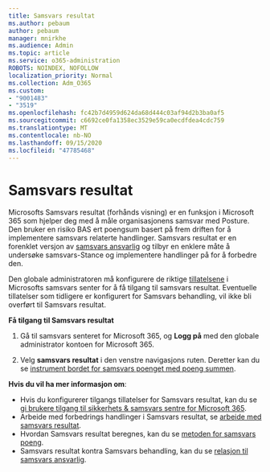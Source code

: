 ```yaml
---
title: Samsvars resultat
ms.author: pebaum
author: pebaum
manager: mnirkhe
ms.audience: Admin
ms.topic: article
ms.service: o365-administration
ROBOTS: NOINDEX, NOFOLLOW
localization_priority: Normal
ms.collection: Adm_O365
ms.custom:
- "9001483"
- "3519"
ms.openlocfilehash: fc42b7d4959d624da68d444c03af94d2b3ba0af5
ms.sourcegitcommit: c6692ce0fa1358ec3529e59ca0ecdfdea4cdc759
ms.translationtype: MT
ms.contentlocale: nb-NO
ms.lasthandoff: 09/15/2020
ms.locfileid: "47785468"
---
```

# <a name="compliance-score"></a>Samsvars resultat

Microsofts Samsvars resultat (forhånds visning) er en funksjon i Microsoft 365 som hjelper deg med å måle organisasjonens samsvar med Posture. Den bruker en risiko BAS ert poengsum basert på frem driften for å implementere samsvars relaterte handlinger.   Samsvars resultat er en forenklet versjon av [samsvars ansvarlig](https://docs.microsoft.com/microsoft-365/compliance/compliance-manager-overview) og tilbyr en enklere måte å undersøke samsvars-Stance og implementere handlinger på for å forbedre den. 

Den globale administratoren må konfigurere de riktige [tillatelsene](https://docs.microsoft.com/microsoft-365/security/office-365-security/permissions-in-the-security-and-compliance-center) i Microsofts samsvars senter for å få tilgang til samsvars resultat.  Eventuelle tillatelser som tidligere er konfigurert for Samsvars behandling, vil ikke bli overført til Samsvars resultat.

**Få tilgang til Samsvars resultat**

1. Gå til samsvars senteret for Microsoft 365, og **Logg på** med den globale administrator kontoen for Microsoft 365.

2. Velg **samsvars resultat** i den venstre navigasjons ruten. Deretter kan du se [instrument bordet for samsvars poenget med poeng summen](https://docs.microsoft.com/microsoft-365/compliance/compliance-score-setup#understand-the-compliance-score-dashboard).
 

**Hvis du vil ha mer informasjon om**:

- Hvis du konfigurerer tilgangs tillatelser for Samsvars resultat, kan du se [gi brukere tilgang til sikkerhets & samsvars sentre for Microsoft 365](https://docs.microsoft.com/microsoft-365/security/office-365-security/grant-access-to-the-security-and-compliance-center).
- Arbeide med forbedrings handlinger i Samsvars resultat, se  [arbeide med samsvars resultat](https://docs.microsoft.com/microsoft-365/compliance/working-with-compliance-score).
- Hvordan Samsvars resultat beregnes, kan du se [metoden for samsvars poeng](https://docs.microsoft.com/microsoft-365/compliance/compliance-score-methodology).
- Samsvars resultat kontra Samsvars behandling, kan du se [relasjon til samsvars ansvarlig](https://docs.microsoft.com/microsoft-365/compliance/compliance-score#relationship-to-compliance-manager).

